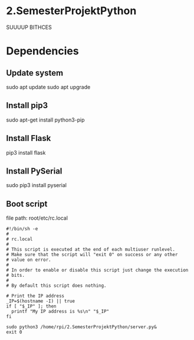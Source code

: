 # 2.SemesterProjektPython
SUUUUP BITHCES

# Dependencies
## Update system
sudo apt update
sudo apt upgrade

## Install pip3
sudo apt-get install python3-pip

## Install Flask
pip3 install flask

## Install PySerial
sudo pip3 install pyserial

## Boot script
file path: root/etc/rc.local

```
#!/bin/sh -e
#
# rc.local
#
# This script is executed at the end of each multiuser runlevel.
# Make sure that the script will "exit 0" on success or any other
# value on error.
#
# In order to enable or disable this script just change the execution
# bits.
#
# By default this script does nothing.

# Print the IP address
_IP=$(hostname -I) || true
if [ "$_IP" ]; then
  printf "My IP address is %s\n" "$_IP"
fi

sudo python3 /home/rpi/2.SemesterProjektPython/server.py&
exit 0
```
